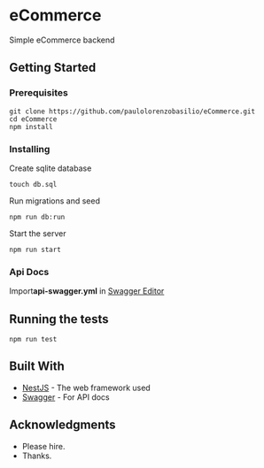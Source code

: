 
# eCommerce

Simple eCommerce backend

## Getting Started

### Prerequisites
```
git clone https://github.com/paulolorenzobasilio/eCommerce.git
cd eCommerce
npm install
```

### Installing
Create sqlite database
```
touch db.sql
```

Run migrations and seed
```
npm run db:run
```

Start the server
```
npm run start
```

### Api Docs
Import**api-swagger.yml**  in [Swagger Editor](https://editor.swagger.io/)

## Running the tests

```
npm run test
```

## Built With

* [NestJS](https://nestjs.com/) - The web framework used
* [Swagger](https://editor.swagger.io/) - For API docs

## Acknowledgments

* Please hire.
* Thanks.
